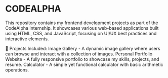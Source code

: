 # CODEALPHA

This repository contains my frontend development projects as part of the CodeAlpha Internship. It showcases various web-based applications built using HTML, CSS, and JavaScript, focusing on UI/UX best practices and interactive elements.

🚀 Projects Included:
Image Gallery - A dynamic image gallery where users can browse and interact with a collection of images.
Personal Portfolio Website - A fully responsive portfolio to showcase my skills, projects, and resume.
Calculator - A simple yet functional calculator with basic arithmetic operations.
